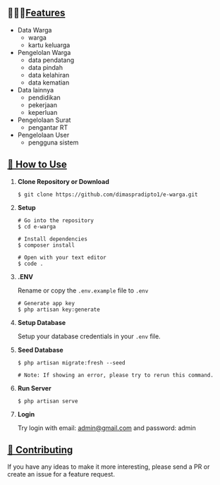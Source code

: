 ## 👨🏻‍💻[Features](https://github.com/dimaspradipto1/e-warga)

- Data Warga
    - warga
    - kartu keluarga
- Pengelolan Warga
    - data pendatang
    - data pindah
    - data kelahiran
    - data kematian
- Data lainnya
    - pendidikan
    - pekerjaan
    - keperluan
- Pengelolaan Surat
    - pengantar RT
- Pengelolaan User
    - pengguna sistem

## [🚀 How to Use](https://github.com/fajarghifar/inventory-management-system#-how-to-use)

1. **Clone Repository or Download**
    
    ```
    $ git clone https://github.com/dimaspradipto1/e-warga.git
    ```
    
2. **Setup**
    
    ```
    # Go into the repository
    $ cd e-warga
    
    # Install dependencies
    $ composer install
    
    # Open with your text editor
    $ code .
    ```
    
3. **.ENV**
    
    Rename or copy the `.env.example` file to `.env`
    
    ```
    # Generate app key
    $ php artisan key:generate
    ```
    
4. **Setup Database**
    
    Setup your database credentials in your `.env` file.
    
5. **Seed Database**
    
    ```
    $ php artisan migrate:fresh --seed
    
    # Note: If showing an error, please try to rerun this command.
    ```
    
6. **Run Server**
    
    ```
    $ php artisan serve
    ```
    
7. **Login**
    
    Try login with email: admin@gmail.com and password: admin
    

## [📝 Contributing](https://github.com/dimaspradipto1/e-warga)

If you have any ideas to make it more interesting, please send a PR or create an issue for a feature request.
